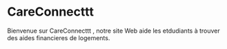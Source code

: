 # CareConnecttt

Bienvenue sur CareConnecttt , notre site Web aide les etdudiants à trouver des aides financieres de logements.